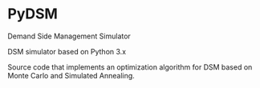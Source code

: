# PyDSM
Demand Side Management Simulator

DSM simulator based on Python 3.x

Source code that implements an optimization algorithm for DSM based on Monte Carlo and Simulated Annealing.
